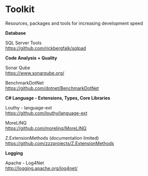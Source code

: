 # Toolkit
Resources, packages and tools for increasing development speed

**Database**

SQL Server Tools\
https://github.com/rickbergfalk/sqlpad

**Code Analysis + Quality**

Sonar Qube\
https://www.sonarqube.org/

BenchmarkDotNet\
https://github.com/dotnet/BenchmarkDotNet

**C# Language - Extensions, Types, Core Libraries**

Louthy - language-ext\
https://github.com/louthy/language-ext

MoreLINQ\
https://github.com/morelinq/MoreLINQ

Z.ExtensionMethods (documentation limited)\
https://github.com/zzzprojects/Z.ExtensionMethods

**Logging**

Apache - Log4Net\
http://logging.apache.org/log4net/
